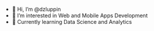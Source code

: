 - 👋 Hi, I’m @dzluppin
- 👀 I’m interested in Web and Mobile Apps Development
- 🌱 Currently learning Data Science and Analytics
<!--- 
- 💞️ I’m looking to collaborate on ...
- 📫 How to reach me ...
--->

<!---
dzluppin/dzluppin is a ✨ special ✨ repository because its `README.md` (this file) appears on your GitHub profile.
You can click the Preview link to take a look at your changes.
--->
